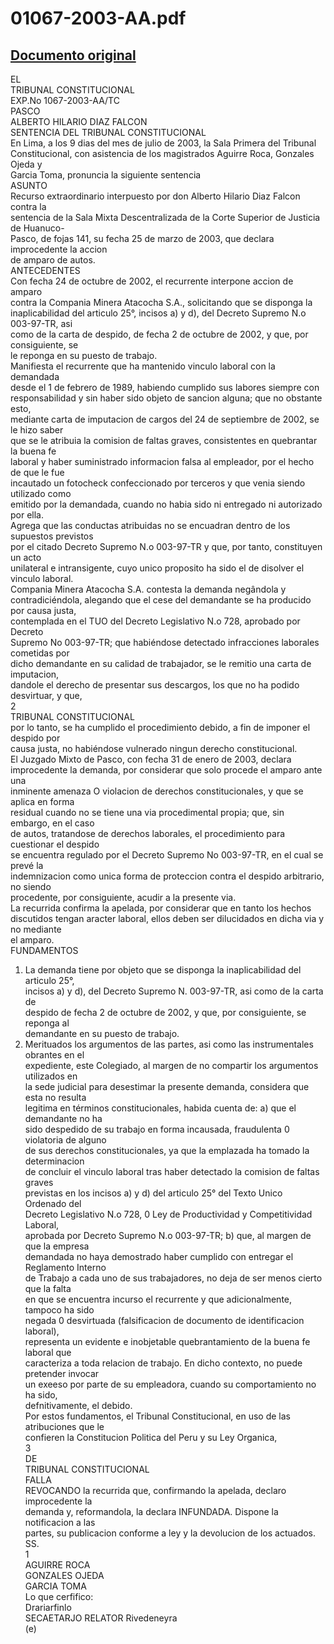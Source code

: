 
01067-2003-AA.pdf
=================
  
[Documento original](https://tc.gob.pe/jurisprudencia/2003/01067-2003-AA.pdf)  
---  
EL  
TRIBUNAL CONSTITUCIONAL  
EXP.No 1067-2003-AA/TC  
PASCO  
ALBERTO HILARIO DIAZ FALCON  
SENTENCIA DEL TRIBUNAL CONSTITUCIONAL  
En Lima, a los 9 dias del mes de julio de 2003, la Sala Primera del Tribunal  
Constitucional, con asistencia de los magistrados Aguirre Roca, Gonzales Ojeda y  
Garcia Toma, pronuncia la siguiente sentencia  
ASUNTO  
Recurso extraordinario interpuesto por don Alberto Hilario Diaz Falcon contra la  
sentencia de la Sala Mixta Descentralizada de la Corte Superior de Justicia de Huanuco-  
Pasco, de fojas 141, su fecha 25 de marzo de 2003, que declara improcedente la accion  
de amparo de autos.  
ANTECEDENTES  
Con fecha 24 de octubre de 2002, el recurrente interpone accion de amparo  
contra la Compania Minera Atacocha S.A., solicitando que se disponga la  
inaplicabilidad del articulo 25°, incisos a) y d), del Decreto Supremo N.o 003-97-TR, asi  
como de la carta de despido, de fecha 2 de octubre de 2002, y que, por consiguiente, se  
le reponga en su puesto de trabajo.  
Manifiesta el recurrente que ha mantenido vinculo laboral con la demandada  
desde el 1 de febrero de 1989, habiendo cumplido sus labores siempre con  
responsabilidad y sin haber sido objeto de sancion alguna; que no obstante esto,  
mediante carta de imputacion de cargos del 24 de septiembre de 2002, se le hizo saber  
que se le atribuia la comision de faltas graves, consistentes en quebrantar la buena fe  
laboral y haber suministrado informacion falsa al empleador, por el hecho de que le fue  
incautado un fotocheck confeccionado por terceros y que venia siendo utilizado como  
emitido por la demandada, cuando no habia sido ni entregado ni autorizado por ella.  
Agrega que las conductas atribuidas no se encuadran dentro de los supuestos previstos  
por el citado Decreto Supremo N.o 003-97-TR y que, por tanto, constituyen un acto  
unilateral e intransigente, cuyo unico proposito ha sido el de disolver el vinculo laboral.  
Compania Minera Atacocha S.A. contesta la demanda negândola y  
contradiciéndola, alegando que el cese del demandante se ha producido por causa justa,  
contemplada en el TUO del Decreto Legislativo N.o 728, aprobado por Decreto  
Supremo No 003-97-TR; que habiéndose detectado infracciones laborales cometidas por  
dicho demandante en su calidad de trabajador, se le remitio una carta de imputacion,  
dandole el derecho de presentar sus descargos, los que no ha podido desvirtuar, y que,  
2  
TRIBUNAL CONSTITUCIONAL  
por lo tanto, se ha cumplido el procedimiento debido, a fin de imponer el despido por  
causa justa, no habiéndose vulnerado ningun derecho constitucional.  
El Juzgado Mixto de Pasco, con fecha 31 de enero de 2003, declara  
improcedente la demanda, por considerar que solo procede el amparo ante una  
inminente amenaza O violacion de derechos constitucionales, y que se aplica en forma  
residual cuando no se tiene una via procedimental propia; que, sin embargo, en el caso  
de autos, tratandose de derechos laborales, el procedimiento para cuestionar el despido  
se encuentra regulado por el Decreto Supremo No 003-97-TR, en el cual se prevé la  
indemnizacion como unica forma de proteccion contra el despido arbitrario, no siendo  
procedente, por consiguiente, acudir a la presente via.  
La recurrida confirma la apelada, por considerar que en tanto los hechos  
discutidos tengan aracter laboral, ellos deben ser dilucidados en dicha via y no mediante  
el amparo.  
FUNDAMENTOS  
1. La demanda tiene por objeto que se disponga la inaplicabilidad del articulo 25°,  
incisos a) y d), del Decreto Supremo N. 003-97-TR, asi como de la carta de  
despido de fecha 2 de octubre de 2002, y que, por consiguiente, se reponga al  
demandante en su puesto de trabajo.  
2. Merituados los argumentos de las partes, asi como las instrumentales obrantes en el  
expediente, este Colegiado, al margen de no compartir los argumentos utilizados en  
la sede judicial para desestimar la presente demanda, considera que esta no resulta  
legitima en términos constitucionales, habida cuenta de: a) que el demandante no ha  
sido despedido de su trabajo en forma incausada, fraudulenta 0 violatoria de alguno  
de sus derechos constitucionales, ya que la emplazada ha tomado la determinacion  
de concluir el vinculo laboral tras haber detectado la comision de faltas graves  
previstas en los incisos a) y d) del articulo 25° del Texto Unico Ordenado del  
Decreto Legislativo N.o 728, 0 Ley de Productividad y Competitividad Laboral,  
aprobada por Decreto Supremo N.o 003-97-TR; b) que, al margen de que la empresa  
demandada no haya demostrado haber cumplido con entregar el Reglamento Interno  
de Trabajo a cada uno de sus trabajadores, no deja de ser menos cierto que la falta  
en que se encuentra incurso el recurrente y que adicionalmente, tampoco ha sido  
negada 0 desvirtuada (falsificacion de documento de identificacion laboral),  
representa un evidente e inobjetable quebrantamiento de la buena fe laboral que  
caracteriza a toda relacion de trabajo. En dicho contexto, no puede pretender invocar  
un exeeso por parte de su empleadora, cuando su comportamiento no ha sido,  
defnitivamente, el debido.  
Por estos fundamentos, el Tribunal Constitucional, en uso de las atribuciones que le  
confieren la Constitucion Politica del Peru y su Ley Organica,  
3  
DE  
TRIBUNAL CONSTITUCIONAL  
FALLA  
REVOCANDO la recurrida que, confirmando la apelada, declaro improcedente la  
demanda y, reformandola, la declara INFUNDADA. Dispone la notificacion a las  
partes, su publicacion conforme a ley y la devolucion de los actuados.  
SS.  
1  
AGUIRRE ROCA  
GONZALES OJEDA  
GARCIA TOMA  
Lo que cerfifico:  
Drariarfinlo  
SECAETARJO RELATOR Rivedeneyra  
(e)